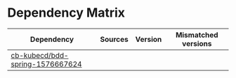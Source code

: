 # Dependency Matrix

Dependency | Sources | Version | Mismatched versions
---------- | ------- | ------- | -------------------
[cb-kubecd/bdd-spring-1576667624](https://github.com/cb-kubecd/bdd-spring-1576667624.git) |  | []() | 
